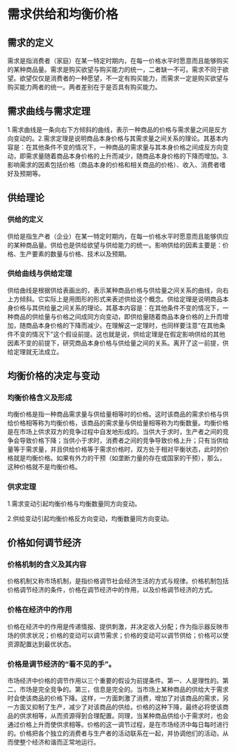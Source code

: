 # 需求供给和均衡价格

## 需求的定义

需求是指消费者（家庭）在某一特定时期内，在每一价格水平时愿意而且能够购买的某种商品量。需求是购买欲望与购买能力的统一，二者缺一不可。需求不同于欲望。欲望仅仅是消费者的一种愿望，不一定有购买能力，而需求一定是购买欲望与购买能力两者的统一。两者差别在于是否具有购买能力。

## 需求曲线与需求定理

1.需求曲线是一条向右下方倾斜的曲线，表示一种商品的价格与需求量之间是反方向变动的。2.需求定理是说明商品本身价格与其需求量之间关系的理论。其基本内容是：在其他条件不变的情况下，一种商品的需求量与其本身价格之间成反方向变动，即需求量随着商品本身价格的上升而减少，随商品本身价格的下降而增加。3.影响需求的因素包括价格（商品本身的价格和相关商品的价格）、收入、消费者嗜好及预期等。

## 供给理论

### 供给的定义

供给是指生产者（企业）在某一特定时期内，在每一价格水平时愿意而且能够供应的某种商品量。供给也是供给欲望与供给能力的统一。影响供给的因素主要是：价格、生产要素的数量与价格、技术以及预期。

### 供给曲线与供给定理

供给曲线是根据供给表画出的，表示某种商品价格与供给量之间关系的曲线，向右上方倾斜。它实际上是用图形的形式来表述供给这个概念。供给定理是说明商品本身价格与其供给量之间关系的理论。其基本内容是：在其他条件不变的情况下，一种商品的供给量与价格之间成同方向变动，即供给量随着商品本身价格的上升而增加，随商品本身价格的下降而减少。在理解这一定理时，也同样要注意“在其他条件不变的情况下”这个假设前提。这也就是说，供给定理是在假定影响供给的其他因素不变的前提下，研究商品本身价格与供给量之间的关系。离开了这一前提，供给定理就无法成立。

## 均衡价格的决定与变动

### 均衡价格含义及形成

均衡价格是指一种商品需求量与供给量相等时的价格。这时该商品的需求价格与供给价格相等称为均衡价格，该商品的需求量与供给量相等称为均衡数量。均衡价格是在市场上供求双方的竞争过程中自发地形成的。当供大于求时，生产者之间的竞争会导致价格下降；当供小于求时，消费者之间的竞争导致价格上升；只有当供给量等于需求量，并且供给价格等于需求价格时，双方处于相对平衡状态，此时的价格就是均衡价格。如果有外力的干预（如垄断力量的存在或国家的干预），那么，这种价格就不是均衡价格。

### 供求定理

1.需求变动引起均衡价格与均衡数量同方向变动。

2.供给变动引起均衡价格反方向变动，均衡数量同方向变动。

## 价格如何调节经济

### 价格机制的含义及其内容

价格机制又称市场机制，是指价格调节社会经济生活的方式与规律。价格机制包括价格调节经济的条件，价格在调节经济中的作用，以及价格调节经济的方式。

### 价格在经济中的作用

价格在经济中的作用是传递情报、提供刺激，并决定收入分配；作为指示器反映市场的供求状况；价格的变动可以调节需求；价格的变动可以调节供给；价格可以使资源配置达到最优状态。

### 价格是调节经济的“看不见的手”。

市场经济中价格的调节作用以三个重要的假设为前提条件。第一、人是理性的。第二，市场是完全竞争的。第三，信息是完全的。当市场上某种商品的供给大于需求时会使该商品的价格下降。这样，一方面刺激了消费，增加了对该商品的需求，另一方面又抑制了生产，减少了对该商品的供给。价格的这种下降，最终必将使该商品的供求相等，从而资源得到合理配置。同理，当某种商品供给小于需求时，也会通过价格上升而使供求相等。价格的这一调节过程，是在市场经济中每日每时进行的。价格把各个独立的消费者与生产者的活动联系在一起，并协调他们的活动，从而使整个经济和谐而正常地运行。